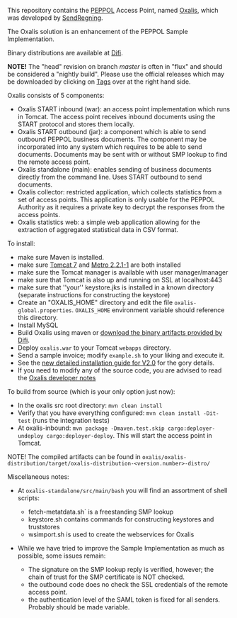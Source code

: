 This repository contains the [PEPPOL](http://www.peppol.eu) Access Point, named [Oxalis](http://en.wikipedia.org/wiki/Common_wood_sorrel),
which was developed by [SendRegning](http://www.sendregning.no).

The Oxalis solution is an enhancement of the PEPPOL Sample Implementation.

Binary distributions are available at [Difi](http://vefa.difi.no/oxalis/).

**NOTE!** The "head" revision on branch *master* is often in "flux" and should be considered a "nightly build". Please use the
official releases which may be downloaded by clicking on [Tags](https://github.com/difi/oxalis/tags) over at the right hand side.

Oxalis consists of 5 components:

* Oxalis START inbound (war): an access point implementation which runs in Tomcat.
    The access point receives inbound documents using the START protocol and stores them locally.
* Oxalis START outbound (jar): a component which is able to send outbound PEPPOL business documents.
    The component may be incorporated into any system which requires to be able to send documents. Documents may be sent with or without SMP lookup to find the remote access point.
* Oxalis standalone (main): enables sending of business documents directly from the command line.
    Uses START outbound to send documents.
* Oxalis collector: restricted application, which collects statistics from a set of access points. This application is only usable
 for the PEPPOL Authority as it requires a private key to decrypt the responses from the access points.
* Oxalis statistics web: a simple web application allowing for the extraction of aggregated statistical data in CSV format.

To install:

* make sure Maven is installed.
* make sure [Tomcat 7](http://tomcat.apache.org/download-70.cgi) and [Metro 2.2.1-1](https://metro.java.net/2.2.1-1/) are both installed
* make sure the Tomcat manager is available with user manager/manager
* make sure that Tomcat is also up and running on SSL at localhost:443
* make sure that ''your'' keystore.jks is installed in a known directory (separate instructions for constructing the keystore)
* Create an "OXALIS_HOME" directory and edit the file `oxalis-global.properties`. `OXALIS_HOME` environment variable should reference this directory.
* Install MySQL
* Build Oxalis using maven or [download the binary artifacts provided by Difi](http://vefa.difi.no/oxalis/).
* Deploy `oxalis.war` to your Tomcat `webapps` directory.
* Send a sample invoice; modify `example.sh` to your liking and execute it.
* See the [new detailed installation guide for V2.0](/doc/install/install-v2.md) for the gory details.
* If you need to modify any of the source code, you are advised to read the [Oxalis developer notes](/developer-readme.md)

To build from source (which is your only option just now):

* In the oxalis src root directory: `mvn clean install`
* Verify that you have everything configured: `mvn clean install -Dit-test` (runs the integration tests)
* At oxalis-inbound: `mvn package -Dmaven.test.skip cargo:deployer-undeploy cargo:deployer-deploy`. This will start the access point in Tomcat.

NOTE! The compiled artifacts can be found in `oxalis/oxalis-distribution/target/oxalis-distribution-<version.number>-distro/`

Miscellaneous notes:

* At `oxalis-standalone/src/main/bash` you will find an assortment of shell scripts:
	- fetch-metatdata.sh` is a freestanding SMP lookup
	- keystore.sh contains commands for constructing keystores and truststores
	- wsimport.sh is used to create the webservices for Oxalis

* While we have tried to improve the Sample Implementation as much as possible, some issues remain:
	- The signature on the SMP lookup reply is verified, however; the chain of trust for the SMP certificate is NOT checked.
	- the outbound code does no check the SSL credentials of the remote access point.
	- the authentication level of the SAML token is fixed for all senders. Probably should be made variable.

	
